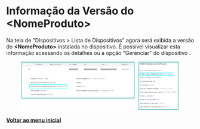 # Informação da Versão do \<NomeProduto>

Na tela de "Dispositivos > Lista de Dispositivos" agora será exibida a versão do **\<NomeProduto>** instalada no dispositivo. É possível visualizar esta informação acessando os detalhes ou a opção "Gerenciar" do dispositivo .

<figure><img src="../../../.gitbook/assets/image (97).png" alt=""><figcaption></figcaption></figure>

[**Voltar ao menu inicial** ](./)
